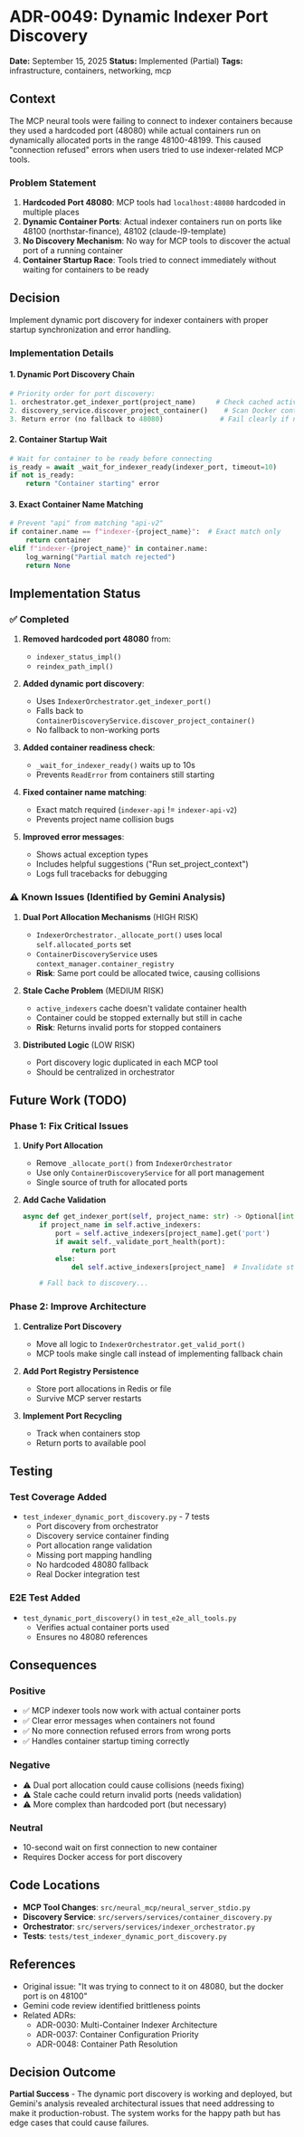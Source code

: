# ADR-0049: Dynamic Indexer Port Discovery

**Date:** September 15, 2025
**Status:** Implemented (Partial)
**Tags:** infrastructure, containers, networking, mcp

## Context

The MCP neural tools were failing to connect to indexer containers because they used a hardcoded port (48080) while actual containers run on dynamically allocated ports in the range 48100-48199. This caused "connection refused" errors when users tried to use indexer-related MCP tools.

### Problem Statement

1. **Hardcoded Port 48080**: MCP tools had `localhost:48080` hardcoded in multiple places
2. **Dynamic Container Ports**: Actual indexer containers run on ports like 48100 (northstar-finance), 48102 (claude-l9-template)
3. **No Discovery Mechanism**: No way for MCP tools to discover the actual port of a running container
4. **Container Startup Race**: Tools tried to connect immediately without waiting for containers to be ready

## Decision

Implement dynamic port discovery for indexer containers with proper startup synchronization and error handling.

### Implementation Details

#### 1. Dynamic Port Discovery Chain
```python
# Priority order for port discovery:
1. orchestrator.get_indexer_port(project_name)     # Check cached active_indexers
2. discovery_service.discover_project_container()    # Scan Docker containers
3. Return error (no fallback to 48080)              # Fail clearly if not found
```

#### 2. Container Startup Wait
```python
# Wait for container to be ready before connecting
is_ready = await _wait_for_indexer_ready(indexer_port, timeout=10)
if not is_ready:
    return "Container starting" error
```

#### 3. Exact Container Name Matching
```python
# Prevent "api" from matching "api-v2"
if container.name == f"indexer-{project_name}":  # Exact match only
    return container
elif f"indexer-{project_name}" in container.name:
    log_warning("Partial match rejected")
    return None
```

## Implementation Status

### ✅ Completed

1. **Removed hardcoded port 48080** from:
   - `indexer_status_impl()`
   - `reindex_path_impl()`

2. **Added dynamic port discovery**:
   - Uses `IndexerOrchestrator.get_indexer_port()`
   - Falls back to `ContainerDiscoveryService.discover_project_container()`
   - No fallback to non-working ports

3. **Added container readiness check**:
   - `_wait_for_indexer_ready()` waits up to 10s
   - Prevents `ReadError` from containers still starting

4. **Fixed container name matching**:
   - Exact match required (`indexer-api` != `indexer-api-v2`)
   - Prevents project name collision bugs

5. **Improved error messages**:
   - Shows actual exception types
   - Includes helpful suggestions ("Run set_project_context")
   - Logs full tracebacks for debugging

### ⚠️ Known Issues (Identified by Gemini Analysis)

1. **Dual Port Allocation Mechanisms** (HIGH RISK)
   - `IndexerOrchestrator._allocate_port()` uses local `self.allocated_ports` set
   - `ContainerDiscoveryService` uses `context_manager.container_registry`
   - **Risk**: Same port could be allocated twice, causing collisions

2. **Stale Cache Problem** (MEDIUM RISK)
   - `active_indexers` cache doesn't validate container health
   - Container could be stopped externally but still in cache
   - **Risk**: Returns invalid ports for stopped containers

3. **Distributed Logic** (LOW RISK)
   - Port discovery logic duplicated in each MCP tool
   - Should be centralized in orchestrator

## Future Work (TODO)

### Phase 1: Fix Critical Issues
1. **Unify Port Allocation**
   - Remove `_allocate_port()` from `IndexerOrchestrator`
   - Use only `ContainerDiscoveryService` for all port management
   - Single source of truth for allocated ports

2. **Add Cache Validation**
   ```python
   async def get_indexer_port(self, project_name: str) -> Optional[int]:
       if project_name in self.active_indexers:
           port = self.active_indexers[project_name].get('port')
           if await self._validate_port_health(port):
               return port
           else:
               del self.active_indexers[project_name]  # Invalidate stale entry

       # Fall back to discovery...
   ```

### Phase 2: Improve Architecture
1. **Centralize Port Discovery**
   - Move all logic to `IndexerOrchestrator.get_valid_port()`
   - MCP tools make single call instead of implementing fallback chain

2. **Add Port Registry Persistence**
   - Store port allocations in Redis or file
   - Survive MCP server restarts

3. **Implement Port Recycling**
   - Track when containers stop
   - Return ports to available pool

## Testing

### Test Coverage Added
- `test_indexer_dynamic_port_discovery.py` - 7 tests
  - Port discovery from orchestrator
  - Discovery service container finding
  - Port allocation range validation
  - Missing port mapping handling
  - No hardcoded 48080 fallback
  - Real Docker integration test

### E2E Test Added
- `test_dynamic_port_discovery()` in `test_e2e_all_tools.py`
  - Verifies actual container ports used
  - Ensures no 48080 references

## Consequences

### Positive
- ✅ MCP indexer tools now work with actual container ports
- ✅ Clear error messages when containers not found
- ✅ No more connection refused errors from wrong ports
- ✅ Handles container startup timing correctly

### Negative
- ⚠️ Dual port allocation could cause collisions (needs fixing)
- ⚠️ Stale cache could return invalid ports (needs validation)
- ⚠️ More complex than hardcoded port (but necessary)

### Neutral
- 10-second wait on first connection to new container
- Requires Docker access for port discovery

## Code Locations

- **MCP Tool Changes**: `src/neural_mcp/neural_server_stdio.py`
- **Discovery Service**: `src/servers/services/container_discovery.py`
- **Orchestrator**: `src/servers/services/indexer_orchestrator.py`
- **Tests**: `tests/test_indexer_dynamic_port_discovery.py`

## References

- Original issue: "It was trying to connect to it on 48080, but the docker port is on 48100"
- Gemini code review identified brittleness points
- Related ADRs:
  - ADR-0030: Multi-Container Indexer Architecture
  - ADR-0037: Container Configuration Priority
  - ADR-0048: Container Path Resolution

## Decision Outcome

**Partial Success** - The dynamic port discovery is working and deployed, but Gemini's analysis revealed architectural issues that need addressing to make it production-robust. The system works for the happy path but has edge cases that could cause failures.